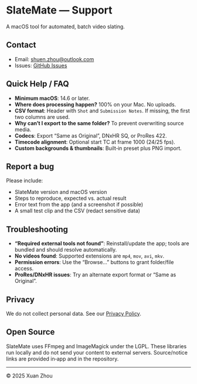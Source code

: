 # SlateMate — Support

A macOS tool for automated, batch video slating.

## Contact
- Email: [shuen.zhou@outlook.com](mailto:shuen.zhou@outlook.com)
- Issues: [GitHub Issues](https://github.com/YOUR_GH_USERNAME/SlateMate/issues)

## Quick Help / FAQ
- **Minimum macOS**: 14.6 or later.
- **Where does processing happen?** 100% on your Mac. No uploads.
- **CSV format**: Header with `Shot` and `Submission Notes`. If missing, the first two columns are used.
- **Why can’t I export to the same folder?** To prevent overwriting source media.
- **Codecs**: Export “Same as Original”, DNxHR SQ, or ProRes 422.
- **Timecode alignment**: Optional start TC at frame 1000 (24/25 fps).
- **Custom backgrounds & thumbnails**: Built‑in preset plus PNG import.

## Report a bug
Please include:
- SlateMate version and macOS version
- Steps to reproduce, expected vs. actual result
- Error text from the app (and a screenshot if possible)
- A small test clip and the CSV (redact sensitive data)

## Troubleshooting
- **“Required external tools not found”**: Reinstall/update the app; tools are bundled and should resolve automatically.
- **No videos found**: Supported extensions are `mp4`, `mov`, `avi`, `mkv`.
- **Permission errors**: Use the “Browse…” buttons to grant folder/file access.
- **ProRes/DNxHR issues**: Try an alternate export format or “Same as Original”.

## Privacy
We do not collect personal data. See our [Privacy Policy](https://shuenzhou.github.io/SlateMate-privacy/).

## Open Source
SlateMate uses FFmpeg and ImageMagick under the LGPL. These libraries run locally and do not send your content to external servers. Source/notice links are provided in‑app and in the repository.


---

© 2025 Xuan Zhou
